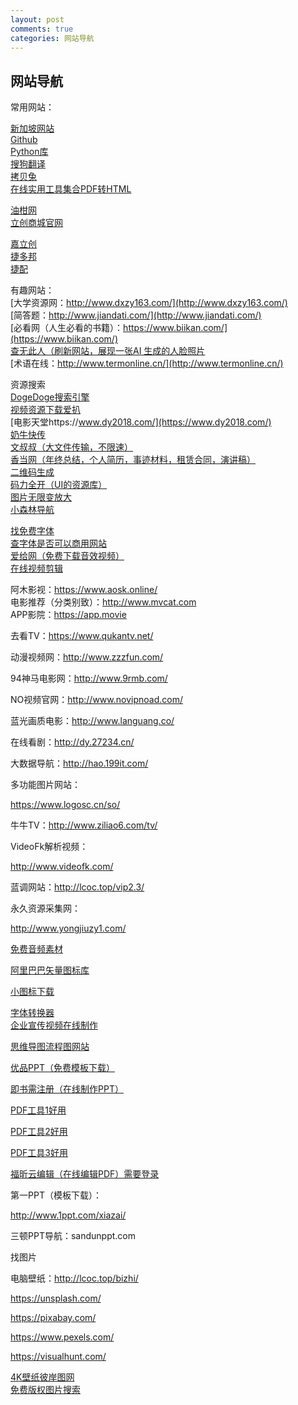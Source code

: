 ```yaml
---
layout: post
comments: true
categories: 网站导航
---
```


## 网站导航





常用网站：<br>


[新加坡网站](http://14.29.226.209:81/)<br>
[Github](https://github.com/)<br>
[Python库](https://www.lfd.uci.edu/~gohlke/pythonlibs/)<br>
[搜狗翻译](https://fanyi.sogou.com/)<br>
[拷贝兔](https://cp.anyknew.com/)<br>
[在线实用工具集合PDF转HTML](https://www.toolnb.com/)<br>


[油柑网](https://www.youganw.com/)<br>
[立创商城官网](https://www.szlcsc.com/)<br>

[嘉立创](https://www.sz-jlc.com/)<br>
[捷多邦](https://www.jdbpcb.com/)<br>
[捷配](https://www.jiepei.com/)<br>






有趣网站：<br>
[大学资源网：http://www.dxzy163.com/](http://www.dxzy163.com/)<br>
[简答题：http://www.jiandati.com/](http://www.jiandati.com/)<br>
[必看网（人生必看的书籍）：https://www.biikan.com/](https://www.biikan.com/)<br>
[查无此人（刷新网站，展现一张AI 生成的人脸照片](https://thispersondoesnotexist.com/)<br>
[术语在线：http://www.termonline.cn/](http://www.termonline.cn/)<br>


资源搜索  
[DogeDoge搜索引擎](http://www.dogedoge.com)<br>
[视频资源下载爱扒](https://www.zyboe.com/)<br>
[电影天堂https://www.dy2018.com/](https://www.dy2018.com/)<br>
[奶牛快传](https://www.cowtransfer.com)<br>
[文叔叔（大文件传输，不限速）](https://www.wenshushu.cn/)<br>
[香当网（年终总结，个人简历，事迹材料，租赁合同，演讲稿）](https://www.xiangdang.net/)<br>
[二维码生成](https://cli.im/)<br>
[码力全开（UI的资源库）](https://www.maliquankai.com/designnav/)<br>
[图片无限变放大](http://bigjpg.com/zh)<br>
[小森林导航](http://www.xsldh6.com/)<br>

[找免费字体](http://www.hellofont.cn/)<br>
[查字体是否可以商用网站](https://fonts.safe.360.cn/)<br>
[爱给网（免费下载音效视频）](http://www.aigei.com/)<br>
[在线视频剪辑](https://bilibili.clipchamp.com/editor)<br>




阿木影视：https://www.aosk.online/   
电影推荐（分类别致）：http://www.mvcat.com  
APP影院：https://app.movie

去看TV：https://www.qukantv.net/

动漫视频网：http://www.zzzfun.com/

94神马电影网：http://www.9rmb.com/

NO视频官网：http://www.novipnoad.com/

蓝光画质电影：http://www.languang.co/

在线看剧：http://dy.27234.cn/

大数据导航：http://hao.199it.com/

多功能图片网站：

https://www.logosc.cn/so/

牛牛TV：http://www.ziliao6.com/tv/

VideoFk解析视频：

http://www.videofk.com/

蓝调网站：http://lcoc.top/vip2.3/

永久资源采集网：

http://www.yongjiuzy1.com/







[免费音频素材](https://icons8.cn/music)<br>

[阿里巴巴矢量图标库](https://www.iconfont.cn/)<br>

[小图标下载](https://www.easyicon.net/)<br>

[字体转换器](http://www.diyiziti.com/)<br>
[企业宣传视频在线制作](https://duomu.tv/)<br>

[思维导图流程图网站](https://www.processon.com/)<br>

[优品PPT（免费模板下载）](http://www.ypppt.com/)<br>

[即书需注册（在线制作PPT）](https://www.keysuper.com/)<br>

[PDF工具1好用](https://www.ilovepdf.com/zh-cn)<br>

[PDF工具2好用](https://tools.pdf24.org/zh/)<br>

[PDF工具3好用](https://www.pdfpai.com/)<br>

[福昕云编辑（在线编辑PDF）需要登录](http://edit.foxitcloud.cn)<br>





第一PPT（模板下载）：

http://www.1ppt.com/xiazai/

三顿PPT导航：sandunppt.com




找图片

电脑壁纸：http://lcoc.top/bizhi/

https://unsplash.com/

https://pixabay.com/

https://www.pexels.com/

https://visualhunt.com/



[4K壁纸彼岸图网](http://pic.netbian.com/)<br>
[免费版权图片搜索](https://www.logosc.cn/so/)<br>


<br>